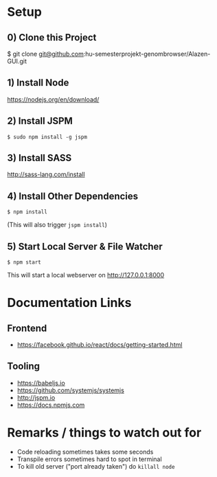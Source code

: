 # Setup

## 0) Clone this Project

   $ git clone git@github.com:hu-semesterprojekt-genombrowser/Alazen-GUI.git

## 1) Install Node

https://nodejs.org/en/download/

## 2) Install JSPM

    $ sudo npm install -g jspm

## 3) Install SASS

http://sass-lang.com/install

## 4) Install Other Dependencies

    $ npm install

(This will also trigger `jspm install`)

## 5) Start Local Server & File Watcher

    $ npm start

This will start a local webserver on http://127.0.0.1:8000

# Documentation Links
## Frontend

- https://facebook.github.io/react/docs/getting-started.html

## Tooling

- https://babeljs.io
- https://github.com/systemjs/systemjs
- http://jspm.io
- https://docs.npmjs.com

# Remarks / things to watch out for

- Code reloading sometimes takes some seconds
- Transpile errors sometimes hard to spot in terminal
- To kill old server ("port already taken") do `killall node`
